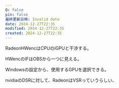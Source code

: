 ```yaml
---
Q: false
pin: false
最終更新日時: Invalid date
date: 2024-12-27T22:35
modified: 2024-12-27T22:35
created: 2024-12-27T22:35
---
```

  

RadeonHWencはCPUのiGPUと干渉する。

HWencのIFはOBSから一つに見える。

Windowsの設定から、使用するGPUを選択できる。

  

nvidiaのDSRに対して、RadeonはVSRっていうらしい、